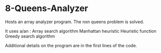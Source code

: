 # 8-Queens-Analyzer
Hosts an array analyzer program. 
The nxn queens problem is solved.

It uses a/an : Array search algorithm
               Manhattan heuristic
               Heuristic function
               Greedy search algorithm
 
Additional details on the program are in the first lines of the code.
             
               
           


